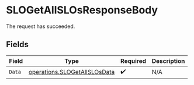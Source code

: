 # SLOGetAllSLOsResponseBody

The request has succeeded.


## Fields

| Field                                                                        | Type                                                                         | Required                                                                     | Description                                                                  |
| ---------------------------------------------------------------------------- | ---------------------------------------------------------------------------- | ---------------------------------------------------------------------------- | ---------------------------------------------------------------------------- |
| `Data`                                                                       | [operations.SLOGetAllSLOsData](../../models/operations/slogetallslosdata.md) | :heavy_check_mark:                                                           | N/A                                                                          |
